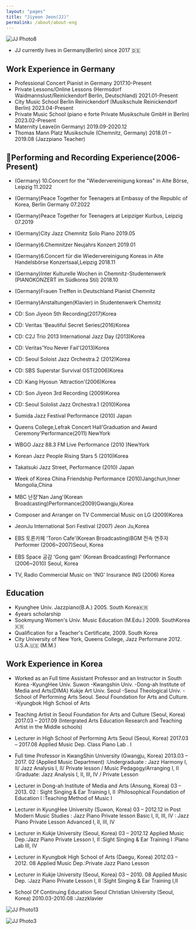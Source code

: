 ```yaml
---
layout: "pages"
title: "Jiyeon Jeon(JJ)"
permalink: /about/about-eng
---
```


<img src="https://jjmusic-online.github.io/assets/images/photo8.JPG" alt="JJ Photo8"
	title="Photo of JJ" style="min-width: 150px" />

- JJ currently lives in Germany(Berlin) since 2017 🇩🇪
## Work Experience in Germany
- Professional Concert Pianist in Germany 2017.10-Present
- Private Lessons/Online Lessons (Hermsdorf Waidmannslust/Reinickendorf Berlin, Deutschland) 2021.01-Present
- City Music School Berlin Reinickendorf (Musikschule Reinickendorf Berlin) 2023.04-Present
- Private Music School (piano e forte Private Musikschule GmbH in Berlin) 2023.02-Present
- Maternity Leave(in Germany) 2019.09-2020.12
- Thomas Mann Platz Musikschule (Chemnitz, Germany) 2018.01 – 2019.08 (Jazzpiano Teacher)

## 🎹Performing and Recording Experience(2006-Present)
- (Germany) 10.Concert for the "Wiedervereinigung koreas" in Alte Börse, Leipzig 11.2022
- (Germany)Peace Together for Teenagers at Embassy of the Republic of Korea, Berlin Germany 07.2022
- (Germany)Peace Together for Teenagers at Leipziger Kurbus, Leipzig 07.2019
- (Germany)City Jazz Chemnitz Solo Piano 2019.05
- (Germany)6.Chemnitzer Neujahrs Konzert 2019.01 
- (Germany)6.Concert für die Wiedervereinigung Koreas in Alte Handelsbörse Konzertsaal,Leipzig 2018.11
- (Germany)Inter Kulturelle Wochen in Chemnitz-Studentenwerk (PIANOKONZERT im Südkorea Stil) 2018.10
- (Germany)Frauen Treffen in Deutschland Pianist Chemnitz
- (Germany)Anstaltungen(Klavier) in Studentenwerk Chemnitz 


- CD: Son Jiyeon 5th  Recording(2017)Korea 
- CD: Veritas 'Beautiful Secret Series(2016)Korea
- CD: C2J Trio 2013 International Jazz Day (2013)Korea 
- CD: Veritas'You Never Fail'(2013)Korea 
- CD: Seoul Soloist Jazz Orchestra.2 (2012)Korea
- CD: SBS Superstar Survival OST(2006)Korea
- CD: Kang Hyosun 'Attraction'(2006)Korea 
- CD: Son Jiyeon 3rd Recording (2009)Korea
- CD: Seoul Sololist Jazz Orchestra.1 (2010)Korea

- Sumida Jazz Festival Performance (2010) Japan
- Queens College,Lefrak Concert Hall'Graduation and Award Ceremony'Performance(2011) NewYork 
- WBGO Jazz 88.3 FM Live Performance (2010 )NewYork
- Korean Jazz People Rising Stars 5 (2010)Korea
- Takatsuki Jazz Street, Performance (2010) Japan
- Week of Korea China Friendship Performance (2010)Jangchun,Inner Mongolia,China
- MBC 난장'Nan Jang'(Korean Broadcasting)Performance(2009)Gwangju,Korea
- Composer and Arranger on TV Commercial Music on LG  (2009)Korea
- JeonJu International Sori Festival (2007) Jeon Ju,Korea
- EBS 토론카페 'Toron Cafe'(Korean Broadcasting)BGM 전속 연주자 Performer (2006~2007)Seoul, Korea
- EBS Space 공감 'Gong gam' (Korean Broadcasting) Performance (2006~2010) Seoul, Korea
- TV, Radio Commercial Music on 'ING' Insurance ING (2006) Korea

## Education
- Kyunghee Univ. Jazzpiano(B.A.) 2005. South Korea🇰🇷 
- 4years scholarship 
- Sookmyung Women's Univ. Music Education (M.Edu.) 2009. SouthKorea 🇰🇷 
- Qualification for a Teacher's Certificate, 2009. South Korea 
- City University of New York, Queens College, Jazz Performane 2012. U.S.A.🇺🇸 (M.M.) 

## Work Experience in Korea

- Worked as an Full time Assistant Professor and an Instructor in South Korea
   -KyungHee Univ. Suwon
   -Kwangshin Univ.
   -Dong-ah Institute of Media and Arts(DIMA) Kukje Art Univ. Seoul
   -Seoul Theological Univ. 
   -School of Performing Arts Seoul. Seoul Foundation for Arts and Culture.
   -Kyungbok High School of Arts


- Teaching Artist in Seoul Foundation for Arts and Culture (Seoul, Korea) 2017.03 – 2017.09 (Intergrated Arts Education Research and Teaching Artist in the Middle schools)

- Lecturer in High School of Performing Arts Seoul (Seoul, Korea) 2017.03 – 2017.08 Applied Music Dep. Class Piano Lab . I

- Full time Professor in KwangShin University (Gwangju, Korea) 2013.03 – 2017. 02 (Applied Music Department) :Undergraduate : Jazz Harmony I, II/ Jazz Analysis I, II/ Private lesson / Music Pedagogy/Arranging I, II :Graduate: Jazz Analysis I, II, III, IV / Private Lesson
- Lecturer in Dong-ah Institute of Media and Arts (Ansung, Korea)
03 – 2013. 02 : Sight Singing & Ear Training I, II :Philosophical Foundation of Education I :Teaching Method of Music I

- Lecturer in KyungHee University (Suwon, Korea)
03 – 2012.12 in Post Modern Music Studies : Jazz Piano Private lesson Basic I, II, III, IV : Jazz Piano Private Lesson Advanced I, II, III, IV

- Lecturer in Kukje University (Seoul, Korea)
03 – 2012.12 Applied Music Dep.:Jazz Piano Private Lesson I, II :Sight Singing & Ear Training I :Piano Lab III, IV

- Lecturer in Kyungbok High School of Arts (Daegu, Korea) 2012.03 – 2012. 08 Applied Music Dep.:Private Jazz Piano Lesson

- Lecturer in Kukje University (Seoul, Korea)
03 – 2010. 08 Applied Music Dep. :Jazz Piano Private Lesson I, II :Sight Singing & Ear Training I,II 

- School Of Continuing Education Seoul Christian University (Seoul, Korea) 2010.03-2010.08 :Jazzklavier


<img src="https://jjmusic-online.github.io/assets/images/jiyeonjeon.jpeg" alt="JJ Photo13"
	title="Photo of JJ" style="min-width: 150px" />

<img src="https://jjmusic-online.github.io/assets/images/photo3.jpeg" alt="JJ Photo3"
	title="Photo of JJ" style="min-width: 150px" />






